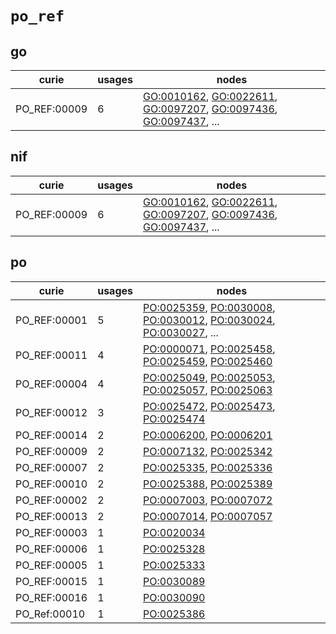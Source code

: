 # `po_ref`

## go

| curie        |   usages | nodes                                                                                                                                                                                                                                                                                            |
|--------------|----------|--------------------------------------------------------------------------------------------------------------------------------------------------------------------------------------------------------------------------------------------------------------------------------------------------|
| PO_REF:00009 |        6 | [GO:0010162](http://purl.obolibrary.org/obo/GO_0010162), [GO:0022611](http://purl.obolibrary.org/obo/GO_0022611), [GO:0097207](http://purl.obolibrary.org/obo/GO_0097207), [GO:0097436](http://purl.obolibrary.org/obo/GO_0097436), [GO:0097437](http://purl.obolibrary.org/obo/GO_0097437), ... |

## nif

| curie        |   usages | nodes                                                                                                                                                                                                                                                                                            |
|--------------|----------|--------------------------------------------------------------------------------------------------------------------------------------------------------------------------------------------------------------------------------------------------------------------------------------------------|
| PO_REF:00009 |        6 | [GO:0010162](http://purl.obolibrary.org/obo/GO_0010162), [GO:0022611](http://purl.obolibrary.org/obo/GO_0022611), [GO:0097207](http://purl.obolibrary.org/obo/GO_0097207), [GO:0097436](http://purl.obolibrary.org/obo/GO_0097436), [GO:0097437](http://purl.obolibrary.org/obo/GO_0097437), ... |

## po

| curie        |   usages | nodes                                                                                                                                                                                                                                                                                            |
|--------------|----------|--------------------------------------------------------------------------------------------------------------------------------------------------------------------------------------------------------------------------------------------------------------------------------------------------|
| PO_REF:00001 |        5 | [PO:0025359](http://purl.obolibrary.org/obo/PO_0025359), [PO:0030008](http://purl.obolibrary.org/obo/PO_0030008), [PO:0030012](http://purl.obolibrary.org/obo/PO_0030012), [PO:0030024](http://purl.obolibrary.org/obo/PO_0030024), [PO:0030027](http://purl.obolibrary.org/obo/PO_0030027), ... |
| PO_REF:00011 |        4 | [PO:0000071](http://purl.obolibrary.org/obo/PO_0000071), [PO:0025458](http://purl.obolibrary.org/obo/PO_0025458), [PO:0025459](http://purl.obolibrary.org/obo/PO_0025459), [PO:0025460](http://purl.obolibrary.org/obo/PO_0025460)                                                               |
| PO_REF:00004 |        4 | [PO:0025049](http://purl.obolibrary.org/obo/PO_0025049), [PO:0025053](http://purl.obolibrary.org/obo/PO_0025053), [PO:0025057](http://purl.obolibrary.org/obo/PO_0025057), [PO:0025063](http://purl.obolibrary.org/obo/PO_0025063)                                                               |
| PO_REF:00012 |        3 | [PO:0025472](http://purl.obolibrary.org/obo/PO_0025472), [PO:0025473](http://purl.obolibrary.org/obo/PO_0025473), [PO:0025474](http://purl.obolibrary.org/obo/PO_0025474)                                                                                                                        |
| PO_REF:00014 |        2 | [PO:0006200](http://purl.obolibrary.org/obo/PO_0006200), [PO:0006201](http://purl.obolibrary.org/obo/PO_0006201)                                                                                                                                                                                 |
| PO_REF:00009 |        2 | [PO:0007132](http://purl.obolibrary.org/obo/PO_0007132), [PO:0025342](http://purl.obolibrary.org/obo/PO_0025342)                                                                                                                                                                                 |
| PO_REF:00007 |        2 | [PO:0025335](http://purl.obolibrary.org/obo/PO_0025335), [PO:0025336](http://purl.obolibrary.org/obo/PO_0025336)                                                                                                                                                                                 |
| PO_REF:00010 |        2 | [PO:0025388](http://purl.obolibrary.org/obo/PO_0025388), [PO:0025389](http://purl.obolibrary.org/obo/PO_0025389)                                                                                                                                                                                 |
| PO_REF:00002 |        2 | [PO:0007003](http://purl.obolibrary.org/obo/PO_0007003), [PO:0007072](http://purl.obolibrary.org/obo/PO_0007072)                                                                                                                                                                                 |
| PO_REF:00013 |        2 | [PO:0007014](http://purl.obolibrary.org/obo/PO_0007014), [PO:0007057](http://purl.obolibrary.org/obo/PO_0007057)                                                                                                                                                                                 |
| PO_REF:00003 |        1 | [PO:0020034](http://purl.obolibrary.org/obo/PO_0020034)                                                                                                                                                                                                                                          |
| PO_REF:00006 |        1 | [PO:0025328](http://purl.obolibrary.org/obo/PO_0025328)                                                                                                                                                                                                                                          |
| PO_REF:00005 |        1 | [PO:0025333](http://purl.obolibrary.org/obo/PO_0025333)                                                                                                                                                                                                                                          |
| PO_REF:00015 |        1 | [PO:0030089](http://purl.obolibrary.org/obo/PO_0030089)                                                                                                                                                                                                                                          |
| PO_REF:00016 |        1 | [PO:0030090](http://purl.obolibrary.org/obo/PO_0030090)                                                                                                                                                                                                                                          |
| PO_Ref:00010 |        1 | [PO:0025386](http://purl.obolibrary.org/obo/PO_0025386)                                                                                                                                                                                                                                          |

